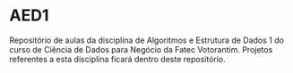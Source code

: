 # AED1

Repositório de aulas da disciplina de Algoritmos e Estrutura de Dados 1 do curso de Ciência de Dados para Negócio da Fatec Votorantim.
Projetos referentes a esta disciplina ficará dentro deste repositório.
